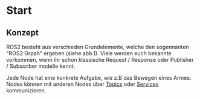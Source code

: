 # Start

## Konzept

ROS2 besteht aus verschieden Grundelemente, welche den sogennanten "ROS2 Grpah" ergeben (siehe abb.1). Viele werden euch bekannte vorkommen, wenn ihr schon klassische Request / Response oder Publisher / Subscriber modelle kennt.

Jede Node hat eine konkrete Aufgabe, wie z.B das Bewegen eines Armes. Nodes können mit anderen Nodes über [Topics](topic.md) oder [Services](service.md) kommunizieren.







